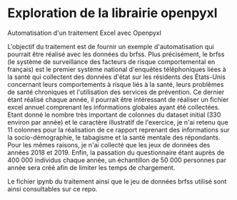 # Exploration de la librairie openpyxl
Automatisation d'un traitement Excel avec Openpyxl



L'objectif du traitement est de fournir un exemple d'automatisation qui pourrait être réalisé avec les données du brfss.
Plus précisément, le brfss (le système de surveillance des facteurs de risque comportemental en français) est le premier système national d'enquêtes téléphoniques liées à la santé qui collectent des données d'état sur les résidents des États-Unis concernant leurs comportements à risque liés à la santé, leurs problèmes de santé chroniques et l'utilisation des services de prévention.
Ce dernier étant réalisé chaque année, il pourrait être intéressant de réaliser un fichier excel annuel comprenant les informations globales ayant été collectées. 
Etant donné le nombre très important de colonnes du dataset initial (330 environ par année) et le caractère illustratif de l'exercice, je n'ai retenu que 11 colonnes pour la réalisation de ce rapport reprenant des informations sur la socio-démographie, le tabagisme et la santé mentale des répondants. Pour les mêmes raisons, je n'ai collecté que les jeux de données des années 2018 et 2019.
Enfin, la passation du questionnaire étant auprès de 400 000 individus chaque année, un échantillon de 50 000 personnes par année sera créé afin de limiter les temps de chargement. 


Le fichier ipynb du traitement ainsi que le jeu de données brfss utilisé sont ainsi consultables sur ce repo.
